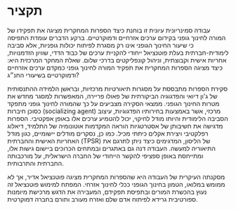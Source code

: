 # תקציר

עבודה סמינריונית עיונית זו בוחנת כיצד הספרות המחקרית מציגה את תפקידו של המורה לחינוך גופני בקידום ערכים אזרחיים ודמוקרטיים. ברקע הדברים עומדת התפיסה כי שיעור החינוך הגופני אינו רק מסגרת לפיתוח יכולות גופניות, אלא סביבה לימודית-חברתית בעלת פוטנציאל ייחודי להקניית ערכים של כבוד הדדי, שוויון הזדמנויות, אחריות אישית וקבוצתית, וניהול קונפליקטים בדרכי שלום. שאלת המחקר המרכזית היא: כיצד מציגה הספרות המחקרית את תפקיד המורה לחינוך גופני כמקדם ערכים אזרחיים ודמוקרטיים בשיעורי החנ״ג?

סקירת הספרות מתבססת על מסגרות תיאורטיות מרכזיות, ובראשן הלמידה ההתנסותית של ג'ון דיואי והפדגוגיה הביקורתית של פאולו פריירה, המאפשרות למסגר מחדש את מטרות החינוך הגופני. ממצאי הסקירה מצביעים על כך שהמורה לחינוך גופני מתפקד כסוכן חיברות (socializing agent) מרכזי, אשר באמצעות בחירותיו הפדגוגיות, עיצוב הסביבה הלימודית והיותו מודל לחיקוי, יכול להטמיע ערכים אלו באופן אפקטיבי. הספרות מדגישה את חשיבותן של אסטרטגיות הוראה המקדמות אוטונומיה של התלמיד, דיאלוג רפלקטיבי ויצירת אקלים כיתתי מכיל. כמו כן, נסקרים מודלים יישומיים, כגון מודל האחריות האישית והחברתית (TPSR) של הליסון, המדגימים כיצד ניתן לתרגם את התיאוריה למעשה. העבודה דנה גם באתגרים ובמתחים הכרוכים ביישום גישות אלו, ומתייחסת באופן ספציפי להקשר הייחודי של החברה הישראלית, על מורכבותה החברתית והתרבותית.

מסקנתה העיקרית של העבודה היא שהספרות המחקרית מציגה פוטנציאל אדיר, אך לא ממומש במלואו, הטמון בחינוך הגופני ככלי לחינוך אזרחי. המפתח למימוש פוטנציאל זה נעוץ בהכשרת המורים ובתפיסת תפקידם, המעבירה את הדגש מרכישת מיומנות ספורטיבית גרידא לפיתוח אדם שלם ואזרח מעורב ותורם בחברה דמוקרטית.
